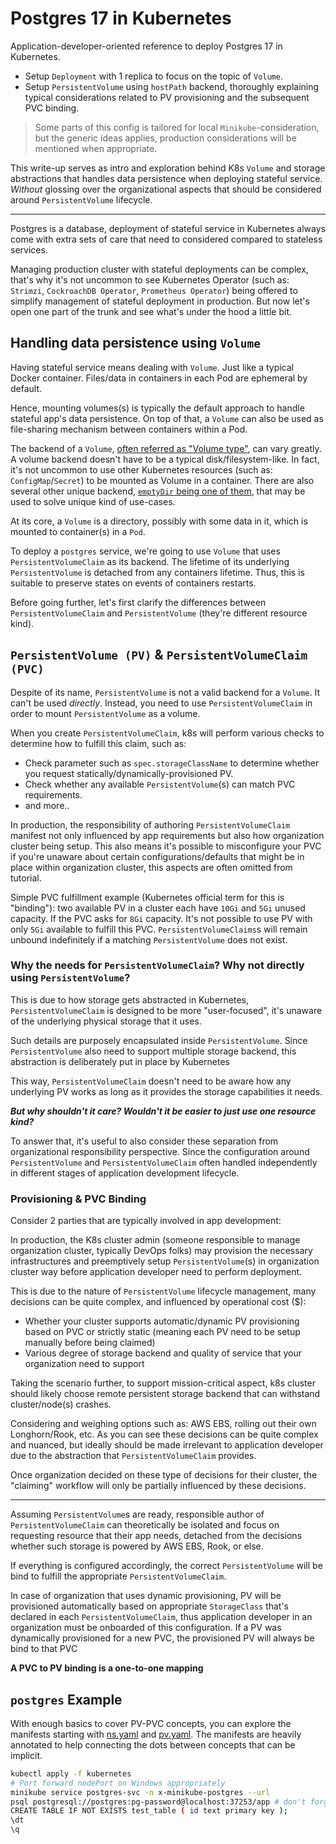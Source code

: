 # Postgres 17 in Kubernetes

Application-developer-oriented reference to deploy Postgres 17 in Kubernetes.

- Setup `Deployment` with 1 replica to focus on the topic of `Volume`.
- Setup `PersistentVolume` using `hostPath` backend, thoroughly explaining
  typical considerations related to PV provisioning and the subsequent PVC
  binding.

> Some parts of this config is tailored for local `Minikube`-consideration, but
> the generic ideas applies, production considerations will be mentioned
> when appropriate.

This write-up serves as intro and exploration behind K8s `Volume` and storage
abstractions that handles data persistence when deploying stateful service.
_Without_ glossing over the organizational aspects that should be considered
around `PersistentVolume` lifecycle.

---

Postgres is a database, deployment of stateful service in Kubernetes always come
with extra sets of care that need to considered compared to stateless services.

Managing production cluster with stateful deployments can be complex, that's why
it's not uncommon to see Kubernetes Operator (such as: `Strimzi`,
`CockroachDB Operator`, `Prometheus Operator`) being offered to simplify
management of stateful deployment in production. But now let's open one part of
the trunk and see what's under the hood a little bit.

## Handling data persistence using `Volume`

Having stateful service means dealing with `Volume`. Just like a typical Docker
container. Files/data in containers in each Pod are ephemeral by default.

Hence, mounting volumes(s) is typically the default approach to handle stateful
app's data persistence. On top of that, a `Volume` can also be used as
file-sharing mechanism between containers within a Pod.

The backend of a `Volume`, [often referred as "Volume type"](https://kubernetes.io/docs/concepts/storage/volumes/#volume-types),
can vary greatly.
A volume backend doesn't have to be a typical disk/filesystem-like.
In fact, it's not uncommon to use other Kubernetes resources
(such as: `ConfigMap`/`Secret`) to be mounted as Volume in a container.
There are also several other unique backend, [`emptyDir` being one of them](https://kubernetes.io/docs/concepts/storage/volumes/#emptydir),
that may be used to solve unique kind of use-cases.

At its core, a `Volume` is a directory, possibly with some data in it,
which is mounted to container(s) in a `Pod`.

To deploy a `postgres` service, we're going to use `Volume` that uses
`PersistentVolumeClaim` as its backend. The lifetime of its underlying
`PersistentVolume` is detached from any containers lifetime.
Thus, this is suitable to preserve states on events of containers restarts.

Before going further, let's first clarify the differences between
`PersistentVolumeClaim` and `PersistentVolume` (they're different resource kind).

## `PersistentVolume (PV)` & `PersistentVolumeClaim (PVC)`

Despite of its name, `PersistentVolume` is not a valid backend for a `Volume`.
It can't be used _directly_. Instead, you need to use `PersistentVolumeClaim`
in order to mount `PersistentVolume` as a volume.

When you create `PersistentVolumeClaim`, k8s will perform various checks to
determine how to fulfill this claim, such as:

- Check parameter such as `spec.storageClassName` to determine whether you
  request statically/dynamically-provisioned PV.
- Check whether any available `PersistentVolume`(s) can match PVC requirements.
- and more..

In production, the responsibility of authoring `PersistentVolumeClaim` manifest
not only influenced by app requirements but also how organization cluster being
setup. This also means it's possible to misconfigure your PVC if you're unaware
about certain configurations/defaults that might be in place within organization
cluster, this aspects are often omitted from tutorial.

Simple PVC fulfillment example (Kubernetes official term for this is "binding"):
two available PV in a cluster each have `10Gi` and `5Gi` unused capacity. If the
PVC asks for `8Gi` capacity. It's not possible to use PV with only `5Gi`
available to fulfill this PVC. `PersistentVolumeClaims`s will remain unbound
indefinitely if a matching `PersistentVolume` does not exist.

### Why the needs for `PersistentVolumeClaim`? Why not directly using `PersistentVolume`?

This is due to how storage gets abstracted in Kubernetes, `PersistentVolumeClaim`
is designed to be more "user-focused", it's unaware of the underlying physical
storage that it uses.

Such details are purposely encapsulated inside `PersistentVolume`. Since
`PersistentVolume` also need to support multiple storage backend, this
abstraction is deliberately put in place by Kubernetes

This way, `PersistentVolumeClaim` doesn't need to be aware how any underlying
PV works as long as it provides the storage capabilities it needs.

**_But why shouldn't it care? Wouldn't it be easier to just use one resource kind?_**

To answer that, it's useful to also consider these separation from
organizational responsibility perspective. Since the configuration
around `PersistentVolume` and `PersistentVolumeClaim` often handled
independently in different stages of application development lifecycle.

### Provisioning & PVC Binding

Consider 2 parties that are typically involved in app development:

In production, the K8s cluster admin (someone responsible to manage organization
cluster, typically DevOps folks) may provision the necessary infrastructures and
preemptively setup `PersistentVolume`(s) in organization cluster way before
application developer need to perform deployment.

This is due to the nature of `PersistentVolume` lifecycle management, many
decisions can be quite complex, and influenced by operational cost ($):

- Whether your cluster supports automatic/dynamic PV provisioning based on PVC
  or strictly static (meaning each PV need to be setup manually before being claimed)
- Various degree of storage backend and quality of service that your
  organization need to support

Taking the scenario further, to support mission-critical aspect,
k8s cluster should likely choose remote persistent storage backend that can
withstand cluster/node(s) crashes.

Considering and weighing options such as: AWS EBS, rolling out their own
Longhorn/Rook, etc. As you can see these decisions can be quite complex and
nuanced, but ideally should be made irrelevant to application developer due to
the abstraction that `PersistentVolumeClaim` provides.

Once organization decided on these type of decisions for their cluster,
the "claiming" workflow will only be partially influenced by these decisions.

---

Assuming `PersistentVolume`s are ready, responsible author of
`PersistentVolumeClaim` can theoretically be isolated and focus on requesting
resource that their app needs, detached from the decisions whether such storage
is powered by AWS EBS, Rook, or else.

If everything is configured accordingly, the correct `PersistentVolume` will be
bind to fulfill the appropriate `PersistentVolumeClaim`.

In case of organization that uses dynamic provisioning, PV will be provisioned
automatically based on appropriate `StorageClass` that's declared in each
`PersistentVolumeClaim`, thus application developer in an organization must be
onboarded of this configuration. If a PV was dynamically provisioned for a new
PVC, the provisioned PV will always be bind to that PVC

**A PVC to PV binding is a one-to-one mapping**

## `postgres` Example

With enough basics to cover PV-PVC concepts, you can explore the manifests
starting with [ns.yaml](./kubernetes/ns.yaml) and [pv.yaml](./kubernetes/pv.yaml).
The manifests are heavily annotated to help connecting the dots between concepts
that can be implicit.

```sh
kubectl apply -f kubernetes
# Port forward nodePort on Windows appropriately
minikube service postgres-svc -n x-minikube-postgres --url
psql postgresql://postgres:pg-password@localhost:37253/app # don't forget to modify assigned port
CREATE TABLE IF NOT EXISTS test_table ( id text primary key );
\dt
\q
```
